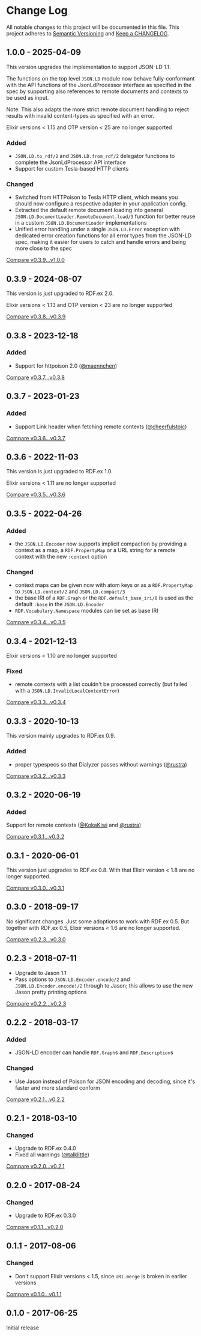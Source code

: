 # Change Log

All notable changes to this project will be documented in this file.
This project adheres to [Semantic Versioning](http://semver.org/) and
[Keep a CHANGELOG](http://keepachangelog.com).


## 1.0.0 - 2025-04-09

This version upgrades the implementation to support JSON-LD 1.1.

The functions on the top level `JSON.LD` module now behave fully-conformant with the API 
functions of the JsonLdProcessor interface as specified in the spec by supporting also
references to remote documents and contexts to be used as input. 

Note: This also adapts the more strict remote document handling to reject results 
with invalid content-types as specified with an error.  

Elixir versions < 1.15 and OTP version < 25 are no longer supported

### Added

- `JSON.LD.to_rdf/2` and `JSON.LD.from_rdf/2` delegator functions to complete the 
  JsonLdProcessor API interface
- Support for custom Tesla-based HTTP clients

### Changed

- Switched from HTTPoison to Tesla HTTP client, which means you should now configure 
  a respective adapter in your application config.
- Extracted the default remote document loading into general `JSON.LD.DocumentLoader.RemoteDocument.load/3` 
  function for better reuse in a custom `JSON.LD.DocumentLoader` implementations
- Unified error handling under a single `JSON.LD.Error` exception with dedicated error
  creation functions for all error types from the JSON-LD spec, making it easier for users
  to catch and handle errors and being more close to the spec

[Compare v0.3.9...v1.0.0](https://github.com/rdf-elixir/jsonld-ex/compare/v0.3.9...v1.0.0)



## 0.3.9 - 2024-08-07

This version is just upgraded to RDF.ex 2.0.

Elixir versions < 1.13 and OTP version < 23 are no longer supported

[Compare v0.3.8...v0.3.9](https://github.com/rdf-elixir/jsonld-ex/compare/v0.3.8...v0.3.9)



## 0.3.8 - 2023-12-18

### Added

- Support for httpoison 2.0 ([@maennchen](https://github.com/maennchen))

[Compare v0.3.7...v0.3.8](https://github.com/rdf-elixir/jsonld-ex/compare/v0.3.7...v0.3.8)



## 0.3.7 - 2023-01-23

### Added

- Support Link header when fetching remote contexts ([@cheerfulstoic](https://github.com/cheerfulstoic))

[Compare v0.3.6...v0.3.7](https://github.com/rdf-elixir/jsonld-ex/compare/v0.3.6...v0.3.7)



## 0.3.6 - 2022-11-03

This version is just upgraded to RDF.ex 1.0.

Elixir versions < 1.11 are no longer supported

[Compare v0.3.5...v0.3.6](https://github.com/rdf-elixir/jsonld-ex/compare/v0.3.5...v0.3.6)



## 0.3.5 - 2022-04-26

### Added

- the `JSON.LD.Encoder` now supports implicit compaction by providing a context
  as a map, a `RDF.PropertyMap` or a URL string for a remote context with the 
  new `:context` option

### Changed

- context maps can be given now with atom keys or as a `RDF.PropertyMap` to
  `JSON.LD.context/2` and `JSON.LD.compact/3`
- the base IRI of a `RDF.Graph` or the `RDF.default_base_iri/0` is used as the  
  default `:base` in the `JSON.LD.Encoder`
- `RDF.Vocabulary.Namespace` modules can be set as base IRI 


[Compare v0.3.4...v0.3.5](https://github.com/rdf-elixir/jsonld-ex/compare/v0.3.4...v0.3.5)



## 0.3.4 - 2021-12-13

Elixir versions < 1.10 are no longer supported

### Fixed

- remote contexts with a list couldn't be processed correctly (but failed with a `JSON.LD.InvalidLocalContextError`)

[Compare v0.3.3...v0.3.4](https://github.com/rdf-elixir/jsonld-ex/compare/v0.3.3...v0.3.4)



## 0.3.3 - 2020-10-13

This version mainly upgrades to RDF.ex 0.9.
 
### Added

- proper typespecs so that Dialyzer passes without warnings ([@rustra](https://github.com/rustra))

[Compare v0.3.2...v0.3.3](https://github.com/rdf-elixir/jsonld-ex/compare/v0.3.2...v0.3.3)



## 0.3.2 - 2020-06-19

### Added

Support for remote contexts ([@KokaKiwi](https://github.com/KokaKiwi) and [@rustra](https://github.com/rustra))

[Compare v0.3.1...v0.3.2](https://github.com/rdf-elixir/jsonld-ex/compare/v0.3.1...v0.3.2)



## 0.3.1 - 2020-06-01

This version just upgrades to RDF.ex 0.8. With that Elixir version < 1.8 are no longer supported.

[Compare v0.3.0...v0.3.1](https://github.com/rdf-elixir/jsonld-ex/compare/v0.3.0...v0.3.1)



## 0.3.0 - 2018-09-17

No significant changes. Just some adoptions to work with RDF.ex 0.5. 
But together with RDF.ex 0.5, Elixir versions < 1.6 are no longer supported.

[Compare v0.2.3...v0.3.0](https://github.com/rdf-elixir/jsonld-ex/compare/v0.2.3...v0.3.0)



## 0.2.3 - 2018-07-11

- Upgrade to Jason 1.1
- Pass options to `JSON.LD.Encoder.encode/2` and `JSON.LD.Encoder.encode!/2` 
  through to Jason; this allows to use the new Jason pretty printing options  

[Compare v0.2.2...v0.2.3](https://github.com/rdf-elixir/jsonld-ex/compare/v0.2.2...v0.2.3)



## 0.2.2 - 2018-03-17

### Added

- JSON-LD encoder can handle `RDF.Graph`s and `RDF.Description`s 

### Changed

- Use Jason instead of Poison for JSON encoding and decoding, since it's faster and more standard conform


[Compare v0.2.1...v0.2.2](https://github.com/rdf-elixir/jsonld-ex/compare/v0.2.1...v0.2.2)



## 0.2.1 - 2018-03-10

### Changed

- Upgrade to RDF.ex 0.4.0
- Fixed all warnings ([@talklittle](https://github.com/talklittle)) 


[Compare v0.2.0...v0.2.1](https://github.com/rdf-elixir/jsonld-ex/compare/v0.2.0...v0.2.1)



## 0.2.0 - 2017-08-24

### Changed

- Upgrade to RDF.ex 0.3.0


[Compare v0.1.1...v0.2.0](https://github.com/rdf-elixir/jsonld-ex/compare/v0.1.1...v0.2.0)



## 0.1.1 - 2017-08-06

### Changed

- Don't support Elixir versions < 1.5, since `URI.merge` is broken in earlier versions  


[Compare v0.1.0...v0.1.1](https://github.com/rdf-elixir/jsonld-ex/compare/v0.1.0...v0.1.1)



## 0.1.0 - 2017-06-25

Initial release
